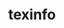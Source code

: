 ---
title: "texinfo"
layout: cache
categories: [package, develop]
meta: {"versions": ["6.5", "6.8", "7.0", "7.0.3"], "compilers": ["gcc@=11.1.0", "gcc@=11.3.0", "gcc@=12.3.0", "gcc@=7.3.1", "gcc@=7.5.0"], "oss": ["amzn2", "ubuntu18.04", "ubuntu20.04", "ubuntu22.04"], "platforms": ["linux"], "targets": ["aarch64", "icelake", "ivybridge", "neoverse_n1", "ppc64le", "skylake_avx512", "x86_64", "x86_64_v3"], "stacks": ["aws-ahug", "aws-ahug-aarch64", "aws-isc", "aws-isc-aarch64", "aws-pcluster-icelake", "aws-pcluster-skylake", "build_systems", "data-vis-sdk", "e4s", "e4s-power", "ml-linux-x86_64-cpu", "ml-linux-x86_64-cuda", "ml-linux-x86_64-rocm", "radiuss", "root", "tutorial"], "num_specs": 29, "num_specs_by_stack": {"aws-isc-aarch64": 12, "root": 29, "aws-ahug-aarch64": 12, "aws-pcluster-icelake": 3, "aws-pcluster-skylake": 2, "aws-isc": 1, "aws-ahug": 1, "tutorial": 4, "radiuss": 3, "build_systems": 1, "e4s-power": 2, "e4s": 1, "data-vis-sdk": 1, "ml-linux-x86_64-cuda": 3, "ml-linux-x86_64-rocm": 3, "ml-linux-x86_64-cpu": 3}}
spec_details: [{"hash": "uv3xk3vxg2aa5gfkv3qpit4okyztaodw", "compiler": "gcc@=7.3.1", "versions": ["7.0"], "os": "amzn2", "platform": "linux", "target": "aarch64", "variants": ["build_system=autotools"], "stacks": ["aws-isc-aarch64", "root", "aws-ahug-aarch64"], "size": "-", "tarball": "https://binaries.spack.io/develop/build_cache/linux-amzn2-aarch64/gcc-7.3.1/texinfo-7.0/linux-amzn2-aarch64-gcc-7.3.1-texinfo-7.0-uv3xk3vxg2aa5gfkv3qpit4okyztaodw.spack"}, {"hash": "ak65rkhldmicdtfy7wzsuym5mfvaogc3", "compiler": "gcc@=7.3.1", "versions": ["7.0"], "os": "amzn2", "platform": "linux", "target": "aarch64", "variants": ["build_system=autotools"], "stacks": ["aws-isc-aarch64", "root", "aws-ahug-aarch64"], "size": "-", "tarball": "https://binaries.spack.io/develop/build_cache/linux-amzn2-aarch64/gcc-7.3.1/texinfo-7.0/linux-amzn2-aarch64-gcc-7.3.1-texinfo-7.0-ak65rkhldmicdtfy7wzsuym5mfvaogc3.spack"}, {"hash": "23kisuqxvc4pw3upg2hz7la36duovqiu", "compiler": "gcc@=7.3.1", "versions": ["7.0"], "os": "amzn2", "platform": "linux", "target": "aarch64", "variants": ["build_system=autotools"], "stacks": ["aws-isc-aarch64", "root", "aws-ahug-aarch64"], "size": "-", "tarball": "https://binaries.spack.io/develop/build_cache/linux-amzn2-aarch64/gcc-7.3.1/texinfo-7.0/linux-amzn2-aarch64-gcc-7.3.1-texinfo-7.0-23kisuqxvc4pw3upg2hz7la36duovqiu.spack"}, {"hash": "ev2bwrznegnrlasssdfcnii7xwaa76i5", "compiler": "gcc@=7.3.1", "versions": ["7.0"], "os": "amzn2", "platform": "linux", "target": "aarch64", "variants": ["build_system=autotools"], "stacks": ["aws-isc-aarch64", "root", "aws-ahug-aarch64"], "size": "-", "tarball": "https://binaries.spack.io/develop/build_cache/linux-amzn2-aarch64/gcc-7.3.1/texinfo-7.0/linux-amzn2-aarch64-gcc-7.3.1-texinfo-7.0-ev2bwrznegnrlasssdfcnii7xwaa76i5.spack"}, {"hash": "a4btjsjpu27nfybgcasv6lnqoqd4jht4", "compiler": "gcc@=7.3.1", "versions": ["7.0"], "os": "amzn2", "platform": "linux", "target": "aarch64", "variants": ["build_system=autotools"], "stacks": ["aws-isc-aarch64", "root", "aws-ahug-aarch64"], "size": "-", "tarball": "https://binaries.spack.io/develop/build_cache/linux-amzn2-aarch64/gcc-7.3.1/texinfo-7.0/linux-amzn2-aarch64-gcc-7.3.1-texinfo-7.0-a4btjsjpu27nfybgcasv6lnqoqd4jht4.spack"}, {"hash": "7izqlclmnfxh7umqinvb5jnal2qrbe6u", "compiler": "gcc@=7.3.1", "versions": ["7.0.3"], "os": "amzn2", "platform": "linux", "target": "aarch64", "variants": ["build_system=autotools"], "stacks": ["aws-isc-aarch64", "root", "aws-ahug-aarch64"], "size": "-", "tarball": "https://binaries.spack.io/develop/build_cache/linux-amzn2-aarch64/gcc-7.3.1/texinfo-7.0.3/linux-amzn2-aarch64-gcc-7.3.1-texinfo-7.0.3-7izqlclmnfxh7umqinvb5jnal2qrbe6u.spack"}, {"hash": "fmswx4lo4prxkjqlqm3dg7d2p7yvqqil", "compiler": "gcc@=12.3.0", "versions": ["7.0.3"], "os": "amzn2", "platform": "linux", "target": "icelake", "variants": ["build_system=autotools"], "stacks": ["root", "aws-pcluster-icelake"], "size": "-", "tarball": "https://binaries.spack.io/develop/build_cache/linux-amzn2-icelake/gcc-12.3.0/texinfo-7.0.3/linux-amzn2-icelake-gcc-12.3.0-texinfo-7.0.3-fmswx4lo4prxkjqlqm3dg7d2p7yvqqil.spack"}, {"hash": "arl5tuaqryfojdocexcukxvwchfwwk3n", "compiler": "gcc@=12.3.0", "versions": ["7.0.3"], "os": "amzn2", "platform": "linux", "target": "icelake", "variants": ["build_system=autotools"], "stacks": ["aws-pcluster-skylake", "aws-pcluster-icelake", "root"], "size": "-", "tarball": "https://binaries.spack.io/develop/build_cache/linux-amzn2-icelake/gcc-12.3.0/texinfo-7.0.3/linux-amzn2-icelake-gcc-12.3.0-texinfo-7.0.3-arl5tuaqryfojdocexcukxvwchfwwk3n.spack"}, {"hash": "qcevn4ldv4s5zyfc4jtl5njxtku2n3ho", "compiler": "gcc@=7.3.1", "versions": ["7.0"], "os": "amzn2", "platform": "linux", "target": "ivybridge", "variants": ["build_system=autotools"], "stacks": ["root"], "size": "-", "tarball": "https://binaries.spack.io/develop/build_cache/linux-amzn2-ivybridge/gcc-7.3.1/texinfo-7.0/linux-amzn2-ivybridge-gcc-7.3.1-texinfo-7.0-qcevn4ldv4s5zyfc4jtl5njxtku2n3ho.spack"}, {"hash": "2zackmvq6nb6auaffaavxzel4g7ty7ed", "compiler": "gcc@=7.3.1", "versions": ["7.0"], "os": "amzn2", "platform": "linux", "target": "ivybridge", "variants": ["build_system=autotools"], "stacks": ["root"], "size": "-", "tarball": "https://binaries.spack.io/develop/build_cache/linux-amzn2-ivybridge/gcc-7.3.1/texinfo-7.0/linux-amzn2-ivybridge-gcc-7.3.1-texinfo-7.0-2zackmvq6nb6auaffaavxzel4g7ty7ed.spack"}, {"hash": "ca2w76zjqp6nyx6ezuy2qytcrlznd7su", "compiler": "gcc@=7.3.1", "versions": ["6.8"], "os": "amzn2", "platform": "linux", "target": "ivybridge", "variants": ["build_system=autotools"], "stacks": ["root"], "size": "-", "tarball": "https://binaries.spack.io/develop/build_cache/linux-amzn2-ivybridge/gcc-7.3.1/texinfo-6.8/linux-amzn2-ivybridge-gcc-7.3.1-texinfo-6.8-ca2w76zjqp6nyx6ezuy2qytcrlznd7su.spack"}, {"hash": "kpawpd4ermsqdt6glmagzjtnq47d6x7q", "compiler": "gcc@=7.3.1", "versions": ["7.0"], "os": "amzn2", "platform": "linux", "target": "neoverse_n1", "variants": ["build_system=autotools"], "stacks": ["aws-isc-aarch64", "root", "aws-ahug-aarch64"], "size": "-", "tarball": "https://binaries.spack.io/develop/build_cache/linux-amzn2-neoverse_n1/gcc-7.3.1/texinfo-7.0/linux-amzn2-neoverse_n1-gcc-7.3.1-texinfo-7.0-kpawpd4ermsqdt6glmagzjtnq47d6x7q.spack"}, {"hash": "rnwsefszmin5dwwzcr77xobn4uuk2dgg", "compiler": "gcc@=7.3.1", "versions": ["7.0"], "os": "amzn2", "platform": "linux", "target": "neoverse_n1", "variants": ["build_system=autotools"], "stacks": ["aws-isc-aarch64", "root", "aws-ahug-aarch64"], "size": "-", "tarball": "https://binaries.spack.io/develop/build_cache/linux-amzn2-neoverse_n1/gcc-7.3.1/texinfo-7.0/linux-amzn2-neoverse_n1-gcc-7.3.1-texinfo-7.0-rnwsefszmin5dwwzcr77xobn4uuk2dgg.spack"}, {"hash": "iznvdtzuzh5cpqi4re6hfnwawoqnkrgp", "compiler": "gcc@=7.3.1", "versions": ["7.0"], "os": "amzn2", "platform": "linux", "target": "neoverse_n1", "variants": ["build_system=autotools"], "stacks": ["aws-isc-aarch64", "root", "aws-ahug-aarch64"], "size": "-", "tarball": "https://binaries.spack.io/develop/build_cache/linux-amzn2-neoverse_n1/gcc-7.3.1/texinfo-7.0/linux-amzn2-neoverse_n1-gcc-7.3.1-texinfo-7.0-iznvdtzuzh5cpqi4re6hfnwawoqnkrgp.spack"}, {"hash": "dgzwbjtrhgdnuvmouenbnhqn7gfxfe5r", "compiler": "gcc@=7.3.1", "versions": ["7.0"], "os": "amzn2", "platform": "linux", "target": "neoverse_n1", "variants": ["build_system=autotools"], "stacks": ["aws-isc-aarch64", "root", "aws-ahug-aarch64"], "size": "-", "tarball": "https://binaries.spack.io/develop/build_cache/linux-amzn2-neoverse_n1/gcc-7.3.1/texinfo-7.0/linux-amzn2-neoverse_n1-gcc-7.3.1-texinfo-7.0-dgzwbjtrhgdnuvmouenbnhqn7gfxfe5r.spack"}, {"hash": "ut4p5frkp4uqq5oi4u4s5iq6qpv4mf3n", "compiler": "gcc@=7.3.1", "versions": ["7.0.3"], "os": "amzn2", "platform": "linux", "target": "neoverse_n1", "variants": ["build_system=autotools"], "stacks": ["aws-isc-aarch64", "root", "aws-ahug-aarch64"], "size": "-", "tarball": "https://binaries.spack.io/develop/build_cache/linux-amzn2-neoverse_n1/gcc-7.3.1/texinfo-7.0.3/linux-amzn2-neoverse_n1-gcc-7.3.1-texinfo-7.0.3-ut4p5frkp4uqq5oi4u4s5iq6qpv4mf3n.spack"}, {"hash": "v2mnwhzhagxdnzamfeiiudunntljgpum", "compiler": "gcc@=7.3.1", "versions": ["7.0"], "os": "amzn2", "platform": "linux", "target": "neoverse_n1", "variants": ["build_system=autotools"], "stacks": ["aws-isc-aarch64", "root", "aws-ahug-aarch64"], "size": "-", "tarball": "https://binaries.spack.io/develop/build_cache/linux-amzn2-neoverse_n1/gcc-7.3.1/texinfo-7.0/linux-amzn2-neoverse_n1-gcc-7.3.1-texinfo-7.0-v2mnwhzhagxdnzamfeiiudunntljgpum.spack"}, {"hash": "jp3ipv2ppzfvu6eoxka5pcemjhjghdko", "compiler": "gcc@=12.3.0", "versions": ["7.0.3"], "os": "amzn2", "platform": "linux", "target": "skylake_avx512", "variants": ["build_system=autotools"], "stacks": ["aws-pcluster-skylake", "aws-pcluster-icelake", "root"], "size": "-", "tarball": "https://binaries.spack.io/develop/build_cache/linux-amzn2-skylake_avx512/gcc-12.3.0/texinfo-7.0.3/linux-amzn2-skylake_avx512-gcc-12.3.0-texinfo-7.0.3-jp3ipv2ppzfvu6eoxka5pcemjhjghdko.spack"}, {"hash": "xm3oe6cqkcd27xeox6hjvrodvuljyouf", "compiler": "gcc@=7.3.1", "versions": ["7.0"], "os": "amzn2", "platform": "linux", "target": "x86_64_v3", "variants": ["build_system=autotools"], "stacks": ["aws-isc", "root", "aws-ahug"], "size": "-", "tarball": "https://binaries.spack.io/develop/build_cache/linux-amzn2-x86_64_v3/gcc-7.3.1/texinfo-7.0/linux-amzn2-x86_64_v3-gcc-7.3.1-texinfo-7.0-xm3oe6cqkcd27xeox6hjvrodvuljyouf.spack"}, {"hash": "k54yqcizxyvtv6qnkwjwls5hedvpj7tz", "compiler": "gcc@=7.5.0", "versions": ["6.5"], "os": "ubuntu18.04", "platform": "linux", "target": "x86_64", "variants": ["patches=12f6edb,1732115"], "stacks": ["root", "tutorial", "radiuss"], "size": "-", "tarball": "https://binaries.spack.io/develop/build_cache/linux-ubuntu18.04-x86_64/gcc-7.5.0/texinfo-6.5/linux-ubuntu18.04-x86_64-gcc-7.5.0-texinfo-6.5-k54yqcizxyvtv6qnkwjwls5hedvpj7tz.spack"}, {"hash": "vdlmbbt2ez64oylwh2ojvjqs4c57jctx", "compiler": "gcc@=7.5.0", "versions": ["6.5"], "os": "ubuntu18.04", "platform": "linux", "target": "x86_64", "variants": ["patches=12f6edb,1732115"], "stacks": ["root", "tutorial", "radiuss"], "size": "-", "tarball": "https://binaries.spack.io/develop/build_cache/linux-ubuntu18.04-x86_64/gcc-7.5.0/texinfo-6.5/linux-ubuntu18.04-x86_64-gcc-7.5.0-texinfo-6.5-vdlmbbt2ez64oylwh2ojvjqs4c57jctx.spack"}, {"hash": "nv6or4ovtdb4omlw4myeebc3m3ihlbdl", "compiler": "gcc@=7.5.0", "versions": ["7.0"], "os": "ubuntu18.04", "platform": "linux", "target": "x86_64_v3", "variants": ["build_system=autotools"], "stacks": ["root", "build_systems", "tutorial", "radiuss"], "size": "-", "tarball": "https://binaries.spack.io/develop/build_cache/linux-ubuntu18.04-x86_64_v3/gcc-7.5.0/texinfo-7.0/linux-ubuntu18.04-x86_64_v3-gcc-7.5.0-texinfo-7.0-nv6or4ovtdb4omlw4myeebc3m3ihlbdl.spack"}, {"hash": "dg27zkuonmiyz2svg66gzzbjrrsaxyu7", "compiler": "gcc@=11.1.0", "versions": ["7.0"], "os": "ubuntu20.04", "platform": "linux", "target": "ppc64le", "variants": ["build_system=autotools"], "stacks": ["root", "e4s-power"], "size": "-", "tarball": "https://binaries.spack.io/develop/build_cache/linux-ubuntu20.04-ppc64le/gcc-11.1.0/texinfo-7.0/linux-ubuntu20.04-ppc64le-gcc-11.1.0-texinfo-7.0-dg27zkuonmiyz2svg66gzzbjrrsaxyu7.spack"}, {"hash": "r6yoleve3x7eyankctfychk3pa2epm32", "compiler": "gcc@=11.1.0", "versions": ["7.0.3"], "os": "ubuntu20.04", "platform": "linux", "target": "ppc64le", "variants": ["build_system=autotools"], "stacks": ["root", "e4s-power"], "size": "-", "tarball": "https://binaries.spack.io/develop/build_cache/linux-ubuntu20.04-ppc64le/gcc-11.1.0/texinfo-7.0.3/linux-ubuntu20.04-ppc64le-gcc-11.1.0-texinfo-7.0.3-r6yoleve3x7eyankctfychk3pa2epm32.spack"}, {"hash": "hgots7i5d6wnz2wgsyes2xfgvxsnle4h", "compiler": "gcc@=11.1.0", "versions": ["7.0"], "os": "ubuntu20.04", "platform": "linux", "target": "x86_64_v3", "variants": ["build_system=autotools"], "stacks": ["root", "e4s"], "size": "-", "tarball": "https://binaries.spack.io/develop/build_cache/linux-ubuntu20.04-x86_64_v3/gcc-11.1.0/texinfo-7.0/linux-ubuntu20.04-x86_64_v3-gcc-11.1.0-texinfo-7.0-hgots7i5d6wnz2wgsyes2xfgvxsnle4h.spack"}, {"hash": "e4hisz3con7sjzqwjhxuu4i7wzpezmkx", "compiler": "gcc@=11.1.0", "versions": ["7.0"], "os": "ubuntu20.04", "platform": "linux", "target": "x86_64_v3", "variants": ["build_system=autotools"], "stacks": ["root", "data-vis-sdk"], "size": "-", "tarball": "https://binaries.spack.io/develop/build_cache/linux-ubuntu20.04-x86_64_v3/gcc-11.1.0/texinfo-7.0/linux-ubuntu20.04-x86_64_v3-gcc-11.1.0-texinfo-7.0-e4hisz3con7sjzqwjhxuu4i7wzpezmkx.spack"}, {"hash": "kqo6inoazh3gnxrlltlccmj54pew6kbb", "compiler": "gcc@=11.3.0", "versions": ["7.0"], "os": "ubuntu22.04", "platform": "linux", "target": "x86_64_v3", "variants": ["build_system=autotools"], "stacks": ["ml-linux-x86_64-cuda", "root", "ml-linux-x86_64-rocm", "ml-linux-x86_64-cpu"], "size": "-", "tarball": "https://binaries.spack.io/develop/build_cache/linux-ubuntu22.04-x86_64_v3/gcc-11.3.0/texinfo-7.0/linux-ubuntu22.04-x86_64_v3-gcc-11.3.0-texinfo-7.0-kqo6inoazh3gnxrlltlccmj54pew6kbb.spack"}, {"hash": "p7oefdn6gefes2dyrch5nnkwxzx6yswe", "compiler": "gcc@=11.3.0", "versions": ["7.0"], "os": "ubuntu22.04", "platform": "linux", "target": "x86_64_v3", "variants": ["build_system=autotools"], "stacks": ["ml-linux-x86_64-cuda", "root", "ml-linux-x86_64-rocm", "ml-linux-x86_64-cpu"], "size": "-", "tarball": "https://binaries.spack.io/develop/build_cache/linux-ubuntu22.04-x86_64_v3/gcc-11.3.0/texinfo-7.0/linux-ubuntu22.04-x86_64_v3-gcc-11.3.0-texinfo-7.0-p7oefdn6gefes2dyrch5nnkwxzx6yswe.spack"}, {"hash": "pv6tvrcpmjue5oswkvzwwmkqhwnfzezy", "compiler": "gcc@=11.3.0", "versions": ["7.0.3"], "os": "ubuntu22.04", "platform": "linux", "target": "x86_64_v3", "variants": ["build_system=autotools"], "stacks": ["ml-linux-x86_64-cuda", "ml-linux-x86_64-cpu", "root", "tutorial", "ml-linux-x86_64-rocm"], "size": "-", "tarball": "https://binaries.spack.io/develop/build_cache/linux-ubuntu22.04-x86_64_v3/gcc-11.3.0/texinfo-7.0.3/linux-ubuntu22.04-x86_64_v3-gcc-11.3.0-texinfo-7.0.3-pv6tvrcpmjue5oswkvzwwmkqhwnfzezy.spack"}]
---